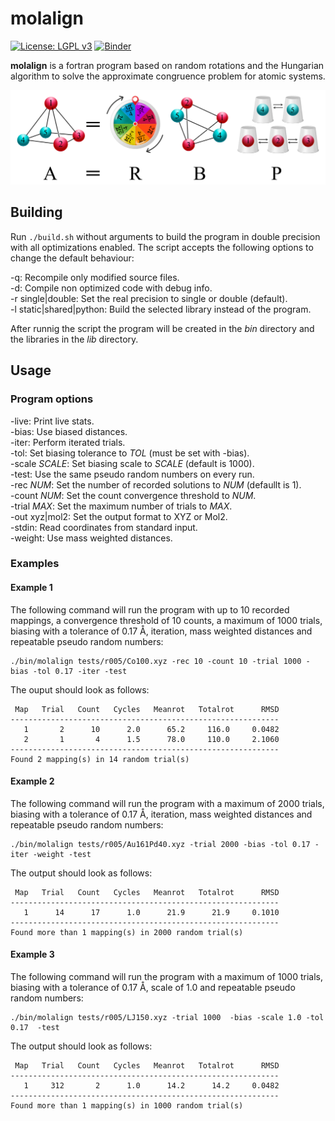 molalign
========
[![License: LGPL v3](https://img.shields.io/badge/License-LGPL_v3-blue.svg)](https://www.gnu.org/licenses/lgpl-3.0)
[![Binder](https://mybinder.org/badge_logo.svg)](https://mybinder.org/v2/gh/qcuaeh/molalign.git/HEAD?labpath=tests)

**molalign** is a fortran program based on random rotations and the Hungarian algorithm to solve the approximate congruence problem for atomic systems.

![graphic](graphic.png)

Building
--------

Run `./build.sh` without arguments to build the program in double
precision with all optimizations enabled. The script accepts the
following options to change the default behaviour:

-q: Recompile only modified source files.  
-d: Compile non optimized code with debug info.  
-r single|double: Set the real precision to single or double (default).  
-l static|shared|python: Build the selected library instead of the program.  

After runnig the script the program will be created in the *bin* directory and the libraries in the *lib* directory.

Usage
-----

### Program options

-live: Print live stats.  
-bias: Use biased distances.  
-iter: Perform iterated trials.  
-tol: Set biasing tolerance to *TOL* (must be set with -bias).  
-scale *SCALE*: Set biasing scale to *SCALE* (default is 1000).  
-test: Use the same pseudo random numbers on every run.  
-rec *NUM*: Set the number of recorded solutions to *NUM* (defaullt is 1).  
-count *NUM*: Set the count convergence threshold to *NUM*.  
-trial *MAX*: Set the maximum number of trials to *MAX*.  
-out xyz|mol2: Set the output format to XYZ or Mol2.  
-stdin: Read coordinates from standard input.  
-weight: Use mass weighted distances.  
 
### Examples

#### Example 1

The following command will run the program with
up to 10 recorded mappings,
a convergence threshold of 10 counts,
a maximum of 1000 trials,
biasing with a tolerance of 0.17 Å,
iteration,
mass weighted distances
and repeatable pseudo random numbers:

    ./bin/molalign tests/r005/Co100.xyz -rec 10 -count 10 -trial 1000 -bias -tol 0.17 -iter -test
 
The ouput should look as follows:

     Map   Trial   Count   Cycles   Meanrot   Totalrot      RMSD
    ------------------------------------------------------------
       1       2      10      2.0      65.2     116.0     0.0482
       2       1       4      1.5      78.0     110.0     2.1060
    ------------------------------------------------------------
    Found 2 mapping(s) in 14 random trial(s)


#### Example 2

The following command will run the program with
a maximum of 2000 trials,
biasing with a tolerance of 0.17 Å,
iteration,
mass weighted distances
and repeatable pseudo random numbers:

    ./bin/molalign tests/r005/Au161Pd40.xyz -trial 2000 -bias -tol 0.17 -iter -weight -test

The output should look as follows:

     Map   Trial   Count   Cycles   Meanrot   Totalrot      RMSD
    ------------------------------------------------------------
       1      14      17      1.0      21.9      21.9     0.1010
    ------------------------------------------------------------
    Found more than 1 mapping(s) in 2000 random trial(s)

#### Example 3

The following command will run the program with
a maximum of 1000 trials,
biasing with a tolerance of 0.17 Å,
scale of 1.0 
and repeatable pseudo random numbers:

    ./bin/molalign tests/r005/LJ150.xyz -trial 1000  -bias -scale 1.0 -tol 0.17  -test

The output should look as follows:

     Map   Trial   Count   Cycles   Meanrot   Totalrot      RMSD
    ------------------------------------------------------------
       1     312       2      1.0      14.2      14.2     0.0482
    ------------------------------------------------------------
    Found more than 1 mapping(s) in 1000 random trial(s)


